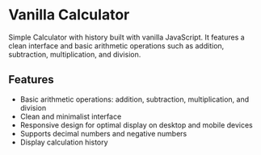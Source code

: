 # Vanilla Calculator

Simple Calculator with history built with vanilla JavaScript. It features a clean interface and basic arithmetic operations such as addition, subtraction, multiplication, and division.

## Features

- Basic arithmetic operations: addition, subtraction, multiplication, and division
- Clean and minimalist interface
- Responsive design for optimal display on desktop and mobile devices
- Supports decimal numbers and negative numbers
- Display calculation history
